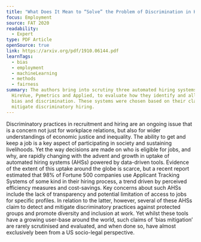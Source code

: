 ```yaml
---
title: "What Does It Mean to “Solve” the Problem of Discrimination in Hiring? "
focus: Employment
source: FAT 2020
readability:
  - Expert
type: PDF Article
openSource: true
link: https://arxiv.org/pdf/1910.06144.pdf
learnTags:
  - bias
  - employment
  - machineLearning
  - methods
  - fairness
summary: The authors bring into scrutiny three automated hiring systems,
  HireVue, Pymetrics and Applied, to evaluate how they identify and alleviate
  bias and discrimination. These systems were chosen based on their claims to
  mitigate discriminatory hiring.
---
```

Discriminatory practices in recruitment and hiring are an ongoing issue that is a concern not just for workplace relations, but also for wider understandings of economic justice and inequality. The ability to get and keep a job is a key aspect of participating in society and sustaining livelihoods. Yet the way decisions are made on who is eligible for jobs, and why, are rapidly changing with the advent and growth in uptake of automated hiring systems (AHSs) powered by data-driven tools. Evidence of the extent of this uptake around the globe is scarce, but a recent report estimated that 98% of Fortune 500 companies use Applicant Tracking Systems of some kind in their hiring process, a trend driven by perceived efficiency measures and cost-savings. Key concerns about such AHSs include the lack of transparency and potential limitation of access to jobs for specific profiles. In relation to the latter, however, several of these AHSs claim to detect and mitigate discriminatory practices against protected groups and promote diversity and inclusion at work. Yet whilst these tools have a growing user-base around the world, such claims of ‘bias mitigation’ are rarely scrutinised and evaluated, and when done so, have almost exclusively been from a US socio-legal perspective.